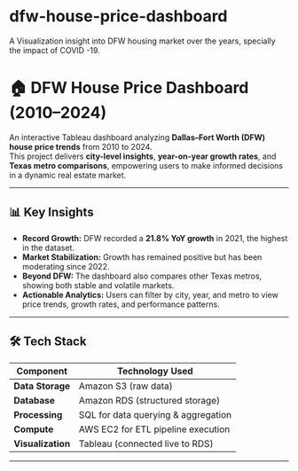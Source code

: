 # dfw-house-price-dashboard
A Visualization insight into DFW housing market over the years, specially the impact of COVID -19.

# 🏠 DFW House Price Dashboard (2010–2024)

An interactive Tableau dashboard analyzing **Dallas–Fort Worth (DFW) house price trends** from 2010 to 2024.  
This project delivers **city-level insights**, **year-on-year growth rates**, and **Texas metro comparisons**, empowering users to make informed decisions in a dynamic real estate market.

---

## 📊 Key Insights
- **Record Growth:** DFW recorded a **21.8% YoY growth** in 2021, the highest in the dataset.
- **Market Stabilization:** Growth has remained positive but has been moderating since 2022.
- **Beyond DFW:** The dashboard also compares other Texas metros, showing both stable and volatile markets.
- **Actionable Analytics:** Users can filter by city, year, and metro to view price trends, growth rates, and performance patterns.

---

## 🛠️ Tech Stack

| Component            | Technology Used |
|----------------------|-----------------|
| **Data Storage**     | Amazon S3 (raw data) |
| **Database**         | Amazon RDS (structured storage) |
| **Processing**       | SQL for data querying & aggregation |
| **Compute**          | AWS EC2 for ETL pipeline execution |
| **Visualization**    | Tableau (connected live to RDS) |

---



